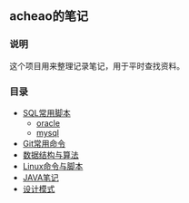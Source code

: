 ## acheao的笔记 ##
 
### 说明
这个项目用来整理记录笔记，用于平时查找资料。
### 目录
* [SQL常用脚本](book/sql/part-1.md)
    - [oracle](book/sql/part-1.md#oracle)
    - [mysql](book/sql/part-1.md#mysql)
* [Git常用命令](book/git/git.md)
* [数据结构与算法]()
* [Linux命令与脚本]()
* [JAVA笔记](book/java/spring.md)
* [设计模式](book/java/DesignPattern.md)

